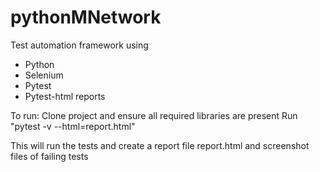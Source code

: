 # pythonMNetwork

Test automation framework using 
- Python
- Selenium
- Pytest
- Pytest-html reports

To run:
Clone project and ensure all required libraries are present
Run "pytest -v --html=report.html"

This will run the tests and create a report file report.html and screenshot files of failing tests